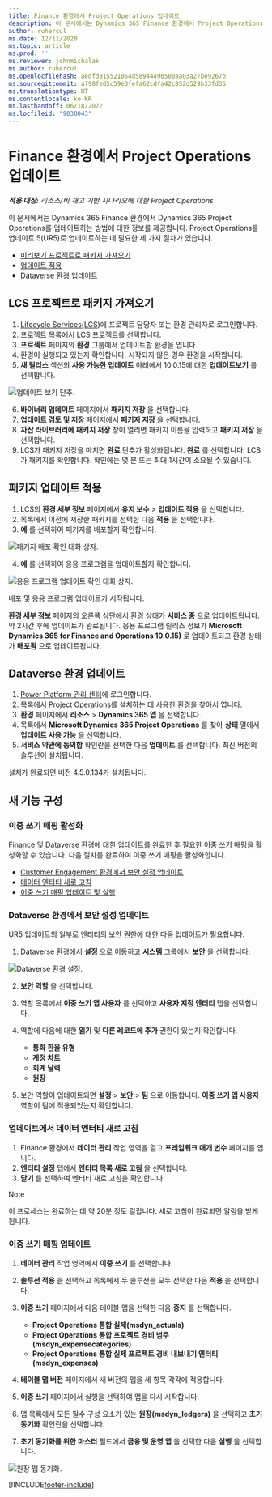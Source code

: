 ```yaml
---
title: Finance 환경에서 Project Operations 업데이트
description: 이 문서에서는 Dynamics 365 Finance 환경에서 Project Operations를 업데이트하는 방법에 대한 정보를 제공합니다.
author: ruhercul
ms.date: 12/11/2020
ms.topic: article
ms.prod: ''
ms.reviewer: johnmichalak
ms.author: ruhercul
ms.openlocfilehash: aedfd815521054d58944496500aa03a27be9267b
ms.sourcegitcommit: a798fed5c59e3fefa62cdfa42c852d529b33fd35
ms.translationtype: HT
ms.contentlocale: ko-KR
ms.lasthandoff: 06/18/2022
ms.locfileid: "9030043"
---
```

# <a name="update-project-operations-in-your-finance-environment"></a>Finance 환경에서 Project Operations 업데이트

_**적용 대상:** 리소스/비 재고 기반 시나리오에 대한 Project Operations_


이 문서에서는 Dynamics 365 Finance 환경에서 Dynamics 365 Project Operations를 업데이트하는 방법에 대한 정보를 제공합니다. Project Operations를 업데이트 5(UR5)로 업데이트하는 데 필요한 세 가지 절차가 있습니다.

- [미리보기 프로젝트로 패키지 가져오기](#import)
- [업데이트 적용](#apply)
- [Dataverse 환경 업데이트](#update)

## <a name="import-the-package-into-your-lcs-project"></a><a name="import"></a>LCS 프로젝트로 패키지 가져오기

1. [Lifecycle Services(LCS)](https://lcs.dynamics.com/)에 프로젝트 담당자 또는 환경 관리자로 로그인합니다.
2. 프로젝트 목록에서 LCS 프로젝트를 선택합니다.
3. **프로젝트** 페이지의 **환경** 그룹에서 업데이트할 환경을 엽니다.
4. 환경이 실행되고 있는지 확인합니다. 시작되지 않은 경우 환경을 시작합니다.
5. **새 릴리스** 섹션의 **사용 가능한 업데이트** 아래에서 10.0.15에 대한 **업데이트보기** 를 선택합니다.

![업데이트 보기 단추.](media/view-update.png)

6. **바이너리 업데이트** 페이지에서 **패키지 저장** 을 선택합니다.
7. **업데이트 검토 및 저장** 페이지에서 **패키지 저장** 을 선택합니다.
8. **자산 라이브러리에 패키지 저장** 창이 열리면 패키지 이름을 입력하고 **패키지 저장** 을 선택합니다.
9. LCS가 패키지 저장을 마치면 **완료** 단추가 활성화됩니다. **완료** 를 선택합니다. LCS가 패키지를 확인합니다. 확인에는 몇 분 또는 최대 1시간이 소요될 수 있습니다.


## <a name="apply-the-package-update"></a><a name="apply"></a>패키지 업데이트 적용

1. LCS의 **환경 세부 정보** 페이지에서 **유지 보수** > **업데이트 적용** 을 선택합니다.
2. 목록에서 이전에 저장한 패키지를 선택한 다음 **적용** 을 선택합니다.
3. **예** 를 선택하여 패키지를 배포할지 확인합니다.

![패키지 배포 확인 대화 상자.](media/confirm-package-deployment.png)

4. **예** 를 선택하여 응용 프로그램을 업데이트할지 확인합니다.

![응용 프로그램 업데이트 확인 대화 상자.](media/confirm-application-update.png)

배포 및 응용 프로그램 업데이트가 시작됩니다. 

**환경 세부 정보** 페이지의 오른쪽 상단에서 환경 상태가 **서비스 중** 으로 업데이트됩니다. 약 2시간 후에 업데이트가 완료됩니다. 응용 프로그램 릴리스 정보가 **Microsoft Dynamics 365 for Finance and Operations 10.0.15)** 로 업데이트되고 환경 상태가 **배포됨** 으로 업데이트됩니다.


## <a name="update-your-dataverse-environment"></a><a name="update"></a>Dataverse 환경 업데이트

1. [Power Platform 관리 센터](https://admin.powerplatform.com/)에 로그인합니다.
2. 목록에서 Project Operations를 설치하는 데 사용한 환경을 찾아서 엽니다.
3. **환경** 페이지에서 **리소스** > **Dynamics 365 앱** 을 선택합니다.
4. 목록에서 **Microsoft Dynamics 365 Project Operations** 를 찾아 **상태** 열에서 **업데이트 사용 가능** 을 선택합니다.
5. **서비스 약관에 동의함** 확인란을 선택한 다음 **업데이트** 를 선택합니다. 최신 버전의 솔루션이 설치됩니다.

설치가 완료되면 버전 4.5.0.134가 설치됩니다.

## <a name="configure-new-features"></a>새 기능 구성

### <a name="enable-dual-write-mapping"></a>이중 쓰기 매핑 활성화

Finance 및 Dataverse 환경에 대한 업데이트를 완료한 후 필요한 이중 쓰기 매핑을 활성화할 수 있습니다. 다음 절차를 완료하여 이중 쓰기 매핑을 활성화합니다.

- [Customer Engagement 환경에서 보안 설정 업데이트](#security)
- [데이터 엔터티 새로 고침](#refresh)
- [이중 쓰기 매핑 업데이트 및 실행](#run)

### <a name="update-security-settings-on-the-dataverse-environment"></a><a name="security"></a>Dataverse 환경에서 보안 설정 업데이트

UR5 업데이트의 일부로 엔티티의 보안 권한에 대한 다음 업데이트가 필요합니다.

1. Dataverse 환경에서 **설정** 으로 이동하고 **시스템** 그룹에서 **보안** 을 선택합니다.

![Dataverse 환경 설정.](media/Picture21.png)

2. **보안 역할** 을 선택합니다.
3. 역할 목록에서 **이중 쓰기 앱 사용자** 를 선택하고 **사용자 지정 엔터티** 탭을 선택합니다. 
4. 역할에 다음에 대한 **읽기** 및 **다른 레코드에 추가** 권한이 있는지 확인합니다.

      - **통화 환율 유형**
      - **계정 차트** 
      - **회계 달력** 
      - **원장**

5. 보안 역할이 업데이트되면 **설정** > **보안** > **팀** 으로 이동합니다. **이중 쓰기 앱 사용자** 역할이 팀에 적용되었는지 확인합니다. 

### <a name="refresh-data-entities-from-the-update"></a><a name="refresh"></a>업데이트에서 데이터 엔터티 새로 고침

1. Finance 환경에서 **데이터 관리** 작업 영역을 열고 **프레임워크 매개 변수** 페이지를 엽니다.
2. **엔터티 설정** 탭에서 **엔터티 목록 새로 고침** 을 선택합니다.
3. **닫기** 를 선택하여 엔터티 새로 고침을 확인합니다.

 > [!NOTE]
 > 이 프로세스는 완료하는 데 약 20분 정도 걸립니다. 새로 고침이 완료되면 알림을 받게 됩니다.

### <a name="update-dual-write-mappings"></a><a name="run"></a>이중 쓰기 매핑 업데이트

1. **데이터 관리** 작업 영역에서 **이중 쓰기** 를 선택합니다.
2. **솔루션 적용** 을 선택하고 목록에서 두 솔루션을 모두 선택한 다음 **적용** 을 선택합니다.
3. **이중 쓰기** 페이지에서 다음 테이블 맵을 선택한 다음 **중지** 를 선택합니다.

    - **Project Operations 통합 실제(msdyn_actuals)**
    - **Project Operations 통합 프로젝트 경비 범주(msdyn_expensecategories)**
    - **Project Operations 통합 실제 프로젝트 경비 내보내기 엔터티(msdyn_expenses)**

4. **테이블 맵 버전** 페이지에서 새 버전의 맵을 세 항목 각각에 적용합니다.
5. **이중 쓰기** 페이지에서 실행을 선택하여 맵을 다시 시작합니다.
6. 맵 목록에서 모든 필수 구성 요소가 있는 **원장(msdyn_ledgers)** 을 선택하고 **초기 동기화** 확인란을 선택합니다. 
7. **초기 동기화를 위한 마스터** 필드에서 **금융 및 운영 앱** 을 선택한 다음 **실행** 을 선택합니다.
 
 ![원장 맵 동기화.](media/DW6.png)
 


[!INCLUDE[footer-include](../includes/footer-banner.md)]